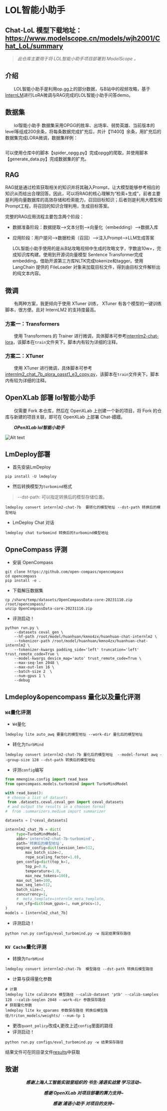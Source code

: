 # LOL智能小助手

## Chat-LoL 模型下载地址：https://www.modelscope.cn/models/wjh2001/Chat_LoL/summary
> *此仓库主要用于将 LOL智能小助手项目部署到 ModelScope 。*

## 介绍

&emsp;&emsp;LOL智能小助手是利用op.gg上的部分数据，与B站中的视频攻略，基于[InternLM](https://github.com/InternLM/InternLM.git)进行LoRA微调与RAG完成的LOL智能小助手问答demo。





## 数据集

&emsp;&emsp;lol智能小助手 数据集采用OPGG的胜率、出场率、弱势英雄、当前版本的level等组成200余条，将每条数据完成扩充后，共计【11400】余条，用扩充后的数据集完成LORA微调，数据集样例：

```text

```

​		可以使用仓库中的脚本【spider_opgg.py】完成opgg的爬取，并使用脚本【generate_data.py】完成数据集的扩充。

## RAG

​		RAG就是通过检索获取相关的知识并将其融入Prompt，让大模型能够参考相应的知识从而给出合理回答。因此，可以将RAG的核心理解为“检索+生成”，前者主要是利用向量数据库的高效存储和检索能力，召回目标知识；后者则是利用大模型和Prompt工程，将召回的知识合理利用，生成目标答案。

完整的RAG应用流程主要包含两个阶段：

- 数据准备阶段：数据提取——>文本分割——>向量化（embedding）——>数据入库

- 应用阶段：用户提问——>数据检索（召回）——>注入Prompt——>LLM生成答案

  LOL智能小助手使用的是从B站攻略视频中生成的攻略文字，字数逾10w+，完成知识库构建。使用到开源词向量模型 Sentence Transformer完成embedding，借助开源第三方库NLTK完成tokenize和tagger。使用 LangChain 提供的 FileLoader 对象来加载目标文件，得到由目标文件解析出的纯文本内容。

## 微调

&emsp;&emsp;有两种方案，我更倾向于使用 XTuner 训练， XTuner 有各个模型的一键训练脚本，很方便。且对 InternLM2 的支持度最高。

### 方案一：Transformers 

&emsp;&emsp;使用 Transformers 的 Trainer 进行微调，具体脚本可参考[internlm2-chat-lora](./train/internlm2-chat-lora.ipynb)，该脚本在`train`文件夹下。脚本内有较为详细的注释。

### 方案二：XTuner

&emsp;&emsp;使用 XTuner 进行微调，具体脚本可参考[internlm2_chat_7b_qlora_oasst1_e3_copy.py](./train/internlm2_chat_7b_qlora_oasst1_e3_copy.py)，该脚本在`train`文件夹下。脚本内有较为详细的注释。

## OpenXLab 部署 lol智能小助手

&emsp;&emsp;仅需要 Fork 本仓库，然后在 OpenXLab 上创建一个新的项目，将 Fork 的仓库与新建的项目关联，即可在 OpenXLab 上部署 Chat-嬛嬛。

&emsp;&emsp;***OPenXLab lol智能小助手***

![Alt text](images/openxlab.png)

## LmDeploy部署

- 首先安装LmDeploy

```shell
pip install -U lmdeploy
```

- 然后转换模型为`turbomind`格式

> --dst-path: 可以指定转换后的模型存储位置。

```shell
lmdeploy convert internlm2-chat-7b  要转化的模型地址 --dst-path 转换后的模型地址
```

- LmDeploy Chat 对话

```shell
lmdeploy chat turbomind 转换后的turbomind模型地址
```

## OpneCompass 评测

- 安装 OpenCompass

```shell
git clone https://github.com/open-compass/opencompass
cd opencompass
pip install -e .
```

- 下载解压数据集

```shell
cp /share/temp/datasets/OpenCompassData-core-20231110.zip /root/opencompass/
unzip OpenCompassData-core-20231110.zip
```

- 评测启动！

```shell
python run.py \
    --datasets ceval_gen \
    --hf-path /root/model/huanhuan/kmno4zx/huanhuan-chat-internlm2 \
    --tokenizer-path /root/model/huanhuan/kmno4zx/huanhuan-chat-internlm2 \
    --tokenizer-kwargs padding_side='left' truncation='left'     trust_remote_code=True \
    --model-kwargs device_map='auto' trust_remote_code=True \
    --max-seq-len 2048 \
    --max-out-len 16 \
    --batch-size 2  \
    --num-gpus 1 \
    --debug
```

## Lmdeploy&opencompass 量化以及量化评测  

### `W4`量化评测  

- `W4`量化

```shell
lmdeploy lite auto_awq 要量化的模型地址 --work-dir 量化后的模型地址
```

- 转化为`TurbMind`

```shell
lmdeploy convert internlm2-chat-7b 量化后的模型地址  --model-format awq --group-size 128 --dst-path 转换后的模型地址
```

- 评测`config`编写  

```python
from mmengine.config import read_base
from opencompass.models.turbomind import TurboMindModel

with read_base():
 # choose a list of datasets   
 from .datasets.ceval.ceval_gen import ceval_datasets 
 # and output the results in a choosen format
#  from .summarizers.medium import summarizer

datasets = [*ceval_datasets]

internlm2_chat_7b = dict(
     type=TurboMindModel,
     abbr='internlm2-chat-7b-turbomind',
     path='转换后的模型地址',
     engine_config=dict(session_len=512,
         max_batch_size=2,
         rope_scaling_factor=1.0),
     gen_config=dict(top_k=1,
         top_p=0.8,
         temperature=1.0,
         max_new_tokens=100),
     max_out_len=100,
     max_seq_len=512,
     batch_size=2,
     concurrency=1,
     #  meta_template=internlm_meta_template,
     run_cfg=dict(num_gpus=1, num_procs=1),
)
models = [internlm2_chat_7b]

```

- 评测启动！

```shell
python run.py configs/eval_turbomind.py -w 指定结果保存路径
```

### `KV Cache`量化评测 

- 转换为`TurbMind`

```shell
lmdeploy convert internlm2-chat-7b  模型路径 --dst-path 转换后模型路径
```

- 计算与获得量化参数

```shell
# 计算
lmdeploy lite calibrate 模型路径 --calib-dataset 'ptb' --calib-samples 128 --calib-seqlen 2048 --work-dir 参数保存路径
# 获取量化参数
lmdeploy lite kv_qparams 参数保存路径 转换后模型路径/triton_models/weights/ --num-tp 1
```

- 更改`quant_policy`改成`4`,更改上述`config`里面的路径
- 评测启动！

```shell
python run.py configs/eval_turbomind.py -w 结果保存路径
```

结果文件可在同目录文件[results](./results)中获取

## 致谢

<div align="center">


***感谢上海人工智能实验室组织的 书生·浦语实战营 学习活动~***

***感谢 OpenXLab 对项目部署的算力支持~***

***感谢 浦语小助手 对项目的支持~***
</div>
